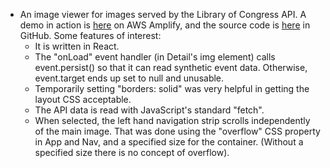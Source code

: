 - An image viewer for images served by the Library of Congress API.
  A demo in action is [here](https://master.d1etbrmn6sho17.amplifyapp.com) on AWS Amplify,
  and the source code is [here](https://github.com/JimStockwell/loc) in GitHub.
  Some features of interest:
  - It is written in React.
  - The "onLoad" event handler
    (in Detail's img element)
    calls event.persist()
    so that it can read synthetic event data.
    Otherwise, event.target ends up set to null and unusable.
  - Temporarily setting "borders: solid" was very helpful in getting the layout CSS acceptable.
  - The API data is read with JavaScript's standard "fetch".
  - When selected, the left hand navigation strip scrolls independently of the main image.
    That was done using the "overflow" CSS property in App and Nav,
    and a specified size for the container.
    (Without a specified size there is no concept of overflow).
